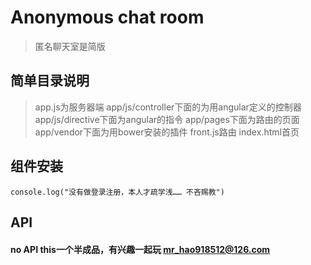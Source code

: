 Anonymous chat room
==============

> 匿名聊天室是简版


## 简单目录说明

>app.js为服务器端
>app/js/controller下面的为用angular定义的控制器
>app/js/directive下面为angular的指令
>app/pages下面为路由的页面
>app/vendor下面为用bower安装的插件
>front.js路由
>index.html首页

## 组件安装

```欢迎来到匿名聊天室
console.log("没有做登录注册，本人才疏学浅…… 不吝赐教")
```


## API

#### no API this一个半成品，有兴趣一起玩 mr_hao918512@126.com
